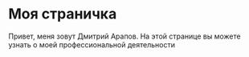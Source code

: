 # Моя страничка

Привет, меня зовут Дмитрий Арапов. На этой странице вы можете узнать о моей профессиональной деятельности
